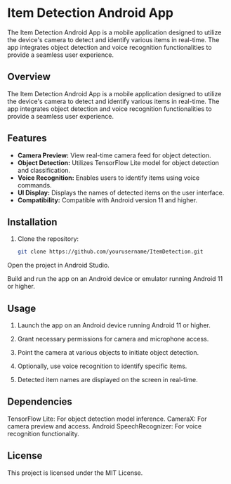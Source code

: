 # Item Detection Android App

The Item Detection Android App is a mobile application designed to utilize the device's camera to detect and identify various items in real-time. The app integrates object detection and voice recognition functionalities to provide a seamless user experience.

## Overview

The Item Detection Android App is a mobile application designed to utilize the device's camera to detect and identify various items in real-time. The app integrates object detection and voice recognition functionalities to provide a seamless user experience.

## Features

- **Camera Preview:** View real-time camera feed for object detection.
- **Object Detection:** Utilizes TensorFlow Lite model for object detection and classification.
- **Voice Recognition:** Enables users to identify items using voice commands.
- **UI Display:** Displays the names of detected items on the user interface.
- **Compatibility:** Compatible with Android version 11 and higher.

## Installation

1. Clone the repository:

   ```bash
   git clone https://github.com/yourusername/ItemDetection.git
Open the project in Android Studio.

Build and run the app on an Android device or emulator running Android 11 or higher.

## Usage
1. Launch the app on an Android device running Android 11 or higher.

2. Grant necessary permissions for camera and microphone access.

3. Point the camera at various objects to initiate object detection.

4. Optionally, use voice recognition to identify specific items.

5. Detected item names are displayed on the screen in real-time.

## Dependencies
TensorFlow Lite: For object detection model inference.
CameraX: For camera preview and access.
Android SpeechRecognizer: For voice recognition functionality.

## License
This project is licensed under the MIT License.
